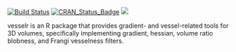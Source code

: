 [![Build Status](https://travis-ci.org/jdwor/vesselr.svg?branch=master)](https://travis-ci.org/jdwor/vesselr)
[![CRAN_Status_Badge](http://www.r-pkg.org/badges/version/vesselr)](http://cran.rstudio.com/web/packages/vesselr/index.html)
[![](http://cranlogs.r-pkg.org/badges/grand-total/vesselr)](http://cran.rstudio.com/web/packages/vesselr/index.html)

vesselr is an R package that provides gradient- and vessel-related tools for 3D volumes, specifically implementing gradient, hessian, volume ratio blobness, and Frangi vesselness filters.
